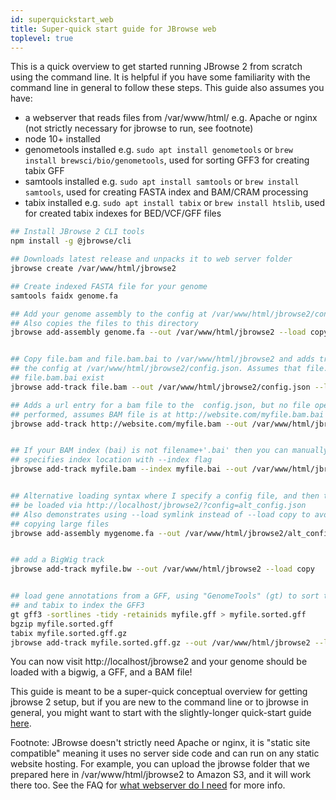 ```yaml
---
id: superquickstart_web
title: Super-quick start guide for JBrowse web
toplevel: true
---
```


This is a quick overview to get started running JBrowse 2 from scratch using the command line. It is
helpful if you have some familiarity with the command line in general to follow
these steps. This guide also assumes you have:

- a webserver that reads files from /var/www/html/ e.g. Apache or nginx (not strictly necessary for jbrowse to run, see footnote)
- node 10+ installed
- genometools installed e.g. `sudo apt install genometools` or `brew install brewsci/bio/genometools`, used for sorting GFF3 for creating tabix GFF
- samtools installed e.g. `sudo apt install samtools` or `brew install samtools`, used for creating FASTA index and BAM/CRAM processing
- tabix installed e.g. `sudo apt install tabix` or `brew install htslib`, used for created tabix indexes for BED/VCF/GFF files

```bash
## Install JBrowse 2 CLI tools
npm install -g @jbrowse/cli

## Downloads latest release and unpacks it to web server folder
jbrowse create /var/www/html/jbrowse2

## Create indexed FASTA file for your genome
samtools faidx genome.fa

## Add your genome assembly to the config at /var/www/html/jbrowse2/config.json
## Also copies the files to this directory
jbrowse add-assembly genome.fa --out /var/www/html/jbrowse2 --load copy


## Copy file.bam and file.bam.bai to /var/www/html/jbrowse2 and adds track to
## the config at /var/www/html/jbrowse2/config.json. Assumes that file.bam and
## file.bam.bai exist
jbrowse add-track file.bam --out /var/www/html/jbrowse2/config.json --load copy

## Adds a url entry for a bam file to the  config.json, but no file operations
## performed, assumes BAM file is at http://website.com/myfile.bam.bai
jbrowse add-track http://website.com/myfile.bam --out /var/www/html/jbrowse2


## If your BAM index (bai) is not filename+'.bai' then you can manually
## specifies index location with --index flag
jbrowse add-track myfile.bam --index myfile.bai --out /var/www/html/jbrowse2


## Alternative loading syntax where I specify a config file, and then this can
## be loaded via http://localhost/jbrowse2/?config=alt_config.json
## Also demonstrates using --load symlink instead of --load copy to avoid
## copying large files
jbrowse add-assembly mygenome.fa --out /var/www/html/jbrowse2/alt_config.json --load symlink


## add a BigWig track
jbrowse add-track myfile.bw --out /var/www/html/jbrowse2 --load copy


## load gene annotations from a GFF, using "GenomeTools" (gt) to sort the gff
## and tabix to index the GFF3
gt gff3 -sortlines -tidy -retainids myfile.gff > myfile.sorted.gff
bgzip myfile.sorted.gff
tabix myfile.sorted.gff.gz
jbrowse add-track myfile.sorted.gff.gz --out /var/www/html/jbrowse2 --load copy
```

You can now visit http://localhost/jbrowse2 and your genome should be loaded
with a bigwig, a GFF, and a BAM file!

This guide is meant to be a super-quick conceptual overview for getting jbrowse
2 setup, but if you are new to the command line or to jbrowse in general, you
might want to start with the slightly-longer quick-start guide
[here](quickstart_cli).

Footnote: JBrowse doesn't strictly need Apache or nginx, it is "static site
compatible" meaning it uses no server side code and can run on any static
website hosting. For example, you can upload the jbrowse folder that we
prepared here in /var/www/html/jbrowse2 to Amazon S3, and it will work there
too. See the FAQ for [what webserver do I
need](faq#what-web-server-do-i-need-to-run-jbrowse-2) for more info.
